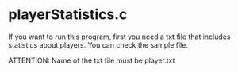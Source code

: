 # playerStatistics.c

If you want to run this program, first you need a txt file that includes statistics about players. You can check the sample file.

ATTENTION: Name of the txt file must be player.txt

